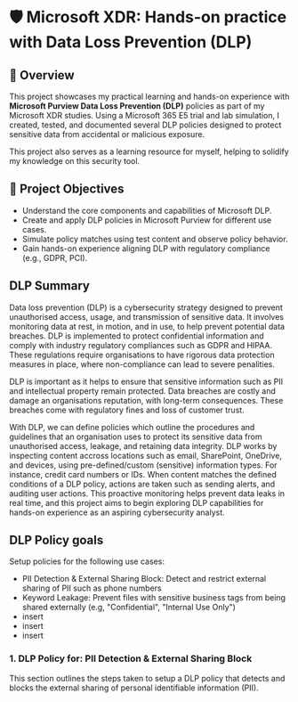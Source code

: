 # 🛡️ Microsoft XDR: Hands-on practice with Data Loss Prevention (DLP)

## 📘 Overview
This project showcases my practical learning and hands-on experience with **Microsoft Purview Data Loss Prevention (DLP)** policies as part of my Microsoft XDR studies. Using a Microsoft 365 E5 trial and lab simulation, I created, tested, and documented several DLP policies designed to protect sensitive data from accidental or malicious exposure.

This project also serves as a learning resource for myself, helping to solidify my knowledge on this security tool.

## 🎯 Project Objectives
- Understand the core components and capabilities of Microsoft DLP.
- Create and apply DLP policies in Microsoft Purview for different use cases.
- Simulate policy matches using test content and observe policy behavior.
- Gain hands-on experience aligning DLP with regulatory compliance (e.g., GDPR, PCI).

## DLP Summary
Data loss prevention (DLP) is a cybersecurity strategy designed to prevent unauthorised access, usage, and transmission of sensitive data. It involves monitoring data at rest, in motion, and in use, to help prevent potential data breaches. DLP is implemented to protect confidential information and comply with industry regulatory compliances such as GDPR and HIPAA. These regulations require organisations to have rigorous data protection measures in place, where non-compliance can lead to severe penalities. 

DLP is important as it helps to ensure that sensitive information such as PII and intellectual property remain protected. Data breaches are costly and damage an organisations reputation, with long-term consequences. These breaches come with regulatory fines and loss of customer trust.

With DLP, we can define policies which outline the procedures and guidelines that an organisation uses to protect its sensitive data from unauthorised access, leakage, and retaining data integrity. DLP works by inspecting content accross locations such as email, SharePoint, OneDrive, and devices, using pre-defined/custom (sensitive) information types. For instance, credit card numbers or IDs. When content matches the defined conditions of a DLP policy, actions are taken such as sending alerts, and auditing user actions. This proactive monitoring helps prevent data leaks in real time, and this project aims to begin exploring DLP capabilities for hands-on experience as an aspiring cybersecurity analyst.

## DLP Policy goals
Setup policies for the following use cases:
- PII Detection & External Sharing Block: Detect and restrict external sharing of PII such as phone numbers
- Keyword Leakage: Prevent files with sensitive business tags from being shared externally (e.g, "Confidential", "Internal Use Only")
- insert
- insert
- insert

### 1. DLP Policy for: PII Detection & External Sharing Block
This section outlines the steps taken to setup a DLP policy that detects and blocks the external sharing of personal identifiable information (PII).




